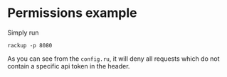 # Permissions example

Simply run

```
rackup -p 8080
```

As you can see from the `config.ru`, it will deny all requests which do not contain a specific api token in the header.
